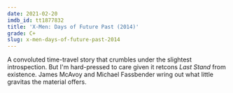 ```yaml
---
date: 2021-02-20
imdb_id: tt1877832
title: 'X-Men: Days of Future Past (2014)'
grade: C+
slug: x-men-days-of-future-past-2014
---
```


A convoluted time-travel story that crumbles under the slightest introspection. But I'm hard-pressed to care given it retcons <span data-imdb-id="tt0376994">_Last Stand_</span> from existence. James McAvoy and Michael Fassbender wring out what little gravitas the material offers.